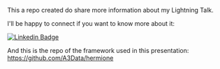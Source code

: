This a repo created do share more information about my Lightning Talk.

I'll be happy to connect if you want to know more about it:

[![Linkedin Badge](https://img.shields.io/badge/-LinkedIn-blue?style=flat-square&logo=Linkedin&logoColor=white&link=https://www.linkedin.com/in/marinahsborges/)](https://www.linkedin.com/in/marinahsborges/)

And this is the repo of the framework used in this presentation: 
https://github.com/A3Data/hermione

